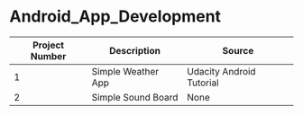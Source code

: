 Android_App_Development
=======================

| Project Number | Description | Source |
| --- | --- | --- |
| 1 | Simple Weather App | Udacity Android Tutorial |
| 2 | Simple Sound Board | None |

